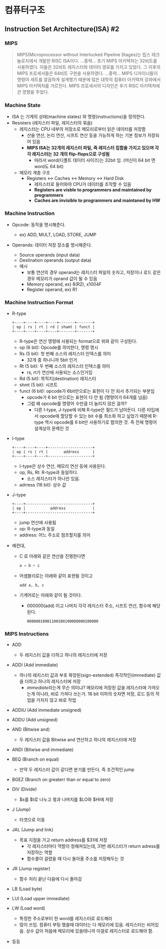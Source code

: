 # 컴퓨터구조

## Instruction Set Architecture(ISA) #2

### MIPS

> MIPS(Microprocessor without Interlocked Pipeline Stages)는 밉스 테크놀로지에서 개발한 RISC ISA이다. ...중략... 초기 MIPS 아키텍처는 32비트를 사용하였다. 이들은 32비트 레지스터와 데이터 경로를 가지고 있었다. 그 이후의 MIPS 프로세서들은 64비트 구현을 사용하였다. ...중략... MIPS 디자이너들이 명령어 세트를 깔끔하게 설계했기 때문에 많은 대학의 컴퓨터 아키텍처 강좌에서 MIPS 아키텍처를 가르친다. MIPS 프로세서의 디자인은 후기 RISC 아키텍처에 큰 영향을 주었다.



### Machine State

* ISA 는 기계의 상태(machine states) 와 명령(instructions)을 정의한다.
* Resisters (레지스터 파일, 레지스터의 묶음)
  * 레지스터는 CPU 내부의 저장소로 메모리로부터 읽은 데이터를 저장함
    * 산술 연산, 논리 연산, 시프트 연산 등을 가능하게 하는 기본 정보가 저장되어 있음
    * **MIPS ISA는 32개의 레지스터 파일, 즉 레지스터 집합을 가지고 있으며 각각 레지스터는 32 개의 flip-flops으로 구성됨**
      * 따라서 word(디폴트 데이터 사이즈)는 32bit 임. (머신이 64 bit 면 word도 64 bit)
  * 메모리 계층 구조
    * Registers <-> Caches <-> Memory <-> Hard Disk
      * 레지스터로 들어와야 CPU가 데이터를 조작할 수 있음
      * **Registers are visble to programmers and maintained by programmers**
      * **Caches are invisible to programmers and maintaned by HW**



### Machine Instruction

* Opcode: 동작을 명시해준다.

  * ex) ADD, MULT, LOAD, STORE, JUMP

* Operands: 데이터 저장 장소를 명시해준다.

  * Source operands (input data)
  * Destination operands (output data)
  * 예시
    * 보통 연산의 경우 operand는 레지스터 파일의 숫자고, 저장이나 로드 같은 경우 메모리가 oprand 값이 될 수 있음
    * Memory operand, ex) 8(R2), x1004F
    * Register operand, ex) R1



### Machine Instruction Format

* R-type

  ```
  +----+----+----+----+-------+-------+
  | op | rs | rt | rd | shamt | funct | 
  +----+----+----+----+-------+-------+
  ```

  * R-type은 연산 명령에 사용되는 format으로 위와 같이 구성된다.
  * op (6 bit): Opcode를 의미한다, 명령 명시
  * Rs (5 bit): 첫 번째 소스의 레지스터 인덱스를 의미 
    * 32개 중 하나니까 5bit 인거
  * Rt (5 bit): 두 번째 소스의 레지스터 인덱스를 의미
    * rs, rt가 연산에 사용되는 소스인거임
  * Rd (5 bit): 목적지(destination) 레지스터
  * shmt (5 bit): 시프트
  * funct (6 bit): opcode가 6bit만으로는 표현이 다 안 되서 추가되는 부분임
    * opcode가 6  bit 만으로는 표현이 다 안 됨 (명령어가 64개를 넘음)
    * 그럼 왜 opcode를 명령어 수만큼 더 늘리지 않은 걸까?
      * 다른 I-type, J-type에 비해 R-type은 필드가 남아돈다.  다른 타입에서 opcode에 할당할 수 있는 bit 수를 최소화 하고 싶었기 때문에 R-type 역시 opcode를 6 bit만 사용하기로 합의한 것. 즉 전체 명령어 설계상의 문제인 것

* I-type

  ```
  +----+----+----+--------------------+
  | op | rs | rt |       address      | 
  +----+----+----+--------------------+
  ```

  * I-type은 상수 연산, 메모리 연산 등에 사용된다.
  * op, Rs, Rt: R-type과 동일하다.
    * 소스 레지스터가 하나만 있음.
  * adrress (16 bit): 상수 값

* J-type

  ```
  +----+------------------------------+
  | op |           address            | 
  +----+------------------------------+
  ```

  * jump 연산에 사용됨
  * op: R-type과 동일
  * address: 어느 주소로 점프할지를 의미

* 예컨대,

  * C 로 아래와 같은 연산을 진행한다면

    ```c
    a = b + c
    ```

  * 어셈블리로는 아래와 같이 표현될 것이고

    ```assembly
    add a, b, c
    ```

  * 기계어로는 아래와 같이 될 것이다.

    * 000000(add) 이고 나머지 각각 레지스터 주소, 시프트 연산, 함수에 해당된다.

      ```
      00000010001100100100000000100000
      ```



### MIPS Instructions

* ADD
  * 두 레지스터 값을 더하고 하나의 레지스터에 저장
* ADDI (Add immediate)
  * 하나의 레지스터 값과 부호 확장된(sign-extended) 즉각적인(immediate) 값을 더하고 하나의 레지스터에 저장
    * *immediate*라는게 무슨 의미냐? 메모리에 저장된 값을 레지스터에 가져오는게 아니라, 바로 가져다 쓰는거. 16 bit 이하의 숫자면 저장, 로드 등의 작업을 거치지 않고 바로 작업
* ADDIU (Add immediate unsigned)
* ADDU (Add unsigned)
* AND (Bitwise and)
  * 두 레지스터 값을 Bitwise and 연산하고 하나의 레지스터에 저장

* ANDI (Bitwise and immediate)
* BEQ (Branch on equal)
  * 만약 두 레지스터 값이 같다면 분기를 만든다. 즉 조건적인 jump
* BGEZ (Branch on greaterr than or equal to zero)
* DIV (Divide)
  * $s를 $t로 나누고 몫과 나머지를 $LO와 $HI에 저장
* J (Jump)
  * 타겟으로 이동
* JAL (Jump and link)
  * 목표 지점을 가고 return address를 $31에 저장
    * 각 레지스터마다 역할이 정해져있는데, 31번 레지스터가 return adress를 저장하는 역할
    * 함수콜이 걸렸을 때 다시 돌아올 주소를 저장해두는 것
* JR (Jump register)
  * 함수 처리 끝난 다음에 다시 돌아감
* LB (Load byte)
* LUI (Load upper immediate)
* LW (Load word)
  * 특정한 주소로부터 한  word를 레지스터로 로드해라
  * 많이 쓰임. 컴퓨터 부팅 했을때 데이터는 다 메모리에 있음. 레지스터는 비어있음. 상수 값이 처음에 메모리에 있을테니까 이걸로 레지스터로 로드해야 함.
* 등등 

